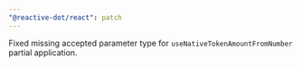 ```yaml
---
"@reactive-dot/react": patch
---
```


Fixed missing accepted parameter type for `useNativeTokenAmountFromNumber` partial application.
